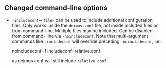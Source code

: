 Changed command-line options
----------------------------

- `-includeconf=<file>` can be used to include additional configuration files.
  Only works inside the `deimos.conf` file, not inside included files or from
  command-line. Multiple files may be included. Can be disabled from command-
  line via `-noincludeconf`. Note that multi-argument commands like
  `-includeconf` will override preceding `-noincludeconf`, i.e.

    noincludeconf=1
    includeconf=relative.conf

  as deimos.conf will still include `relative.conf`.
